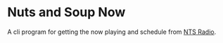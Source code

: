 # Nuts and Soup Now
A cli program for getting the now playing and schedule from [NTS Radio](https://nts.live/).

